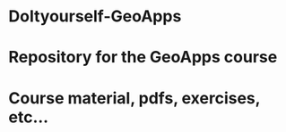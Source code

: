 # DoItyourself-GeoApps
# Repository for the GeoApps course
# Course material, pdfs, exercises, etc...
